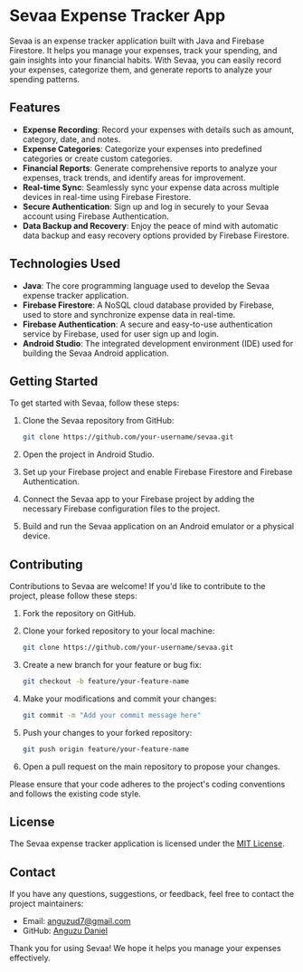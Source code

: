 # Sevaa Expense Tracker App

Sevaa is an expense tracker application built with Java and Firebase Firestore. It helps you manage your expenses, track your spending, and gain insights into your financial habits. With Sevaa, you can easily record your expenses, categorize them, and generate reports to analyze your spending patterns.

## Features

- **Expense Recording**: Record your expenses with details such as amount, category, date, and notes.
- **Expense Categories**: Categorize your expenses into predefined categories or create custom categories.
- **Financial Reports**: Generate comprehensive reports to analyze your expenses, track trends, and identify areas for improvement.
- **Real-time Sync**: Seamlessly sync your expense data across multiple devices in real-time using Firebase Firestore.
- **Secure Authentication**: Sign up and log in securely to your Sevaa account using Firebase Authentication.
- **Data Backup and Recovery**: Enjoy the peace of mind with automatic data backup and easy recovery options provided by Firebase Firestore.

## Technologies Used

- **Java**: The core programming language used to develop the Sevaa expense tracker application.
- **Firebase Firestore**: A NoSQL cloud database provided by Firebase, used to store and synchronize expense data in real-time.
- **Firebase Authentication**: A secure and easy-to-use authentication service by Firebase, used for user sign up and login.
- **Android Studio**: The integrated development environment (IDE) used for building the Sevaa Android application.

## Getting Started

To get started with Sevaa, follow these steps:

1. Clone the Sevaa repository from GitHub:
   ```bash
   git clone https://github.com/your-username/sevaa.git
   ```

2. Open the project in Android Studio.

3. Set up your Firebase project and enable Firebase Firestore and Firebase Authentication.

4. Connect the Sevaa app to your Firebase project by adding the necessary Firebase configuration files to the project.

5. Build and run the Sevaa application on an Android emulator or a physical device.

## Contributing

Contributions to Sevaa are welcome! If you'd like to contribute to the project, please follow these steps:

1. Fork the repository on GitHub.

2. Clone your forked repository to your local machine:
   ```bash
   git clone https://github.com/your-username/sevaa.git
   ```

3. Create a new branch for your feature or bug fix:
   ```bash
   git checkout -b feature/your-feature-name
   ```

4. Make your modifications and commit your changes:
   ```bash
   git commit -m "Add your commit message here"
   ```

5. Push your changes to your forked repository:
   ```bash
   git push origin feature/your-feature-name
   ```

6. Open a pull request on the main repository to propose your changes.

Please ensure that your code adheres to the project's coding conventions and follows the existing code style.

## License

The Sevaa expense tracker application is licensed under the [MIT License](LICENSE.md).

## Contact

If you have any questions, suggestions, or feedback, feel free to contact the project maintainers:

- Email: anguzud7@gmail.com
- GitHub: [Anguzu Daniel](https://github.com/your-username)

Thank you for using Sevaa! We hope it helps you manage your expenses effectively.

